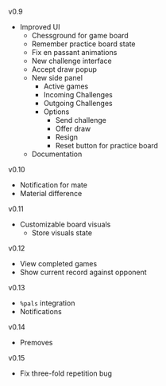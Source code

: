 v0.9
- Improved UI
  - Chessground for game board
  - Remember practice board state
  - Fix en passant animations
  - New challenge interface
  - Accept draw popup
  - New side panel
    - Active games
    - Incoming Challenges
    - Outgoing Challenges
    - Options
      - Send challenge 
      - Offer draw
      - Resign
      - Reset button for practice board
  - Documentation

v0.10
- Notification for mate
- Material difference

v0.11
- Customizable board visuals
  - Store visuals state

v0.12
- View completed games
- Show current record against opponent

v0.13
- `%pals` integration
- Notifications

v0.14
- Premoves

v0.15
- Fix three-fold repetition bug
